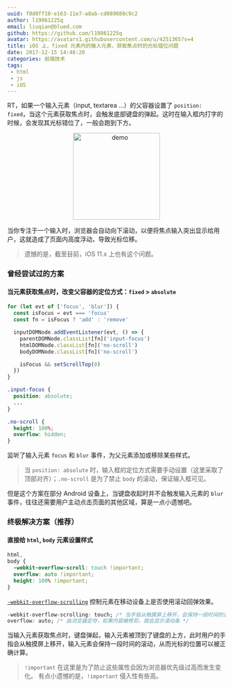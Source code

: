 ```yaml
---
uuid: f0d0ff10-e163-11e7-a8ab-cd089080c9c2
author: l19861225q
email: liuqian@blued.com
github: https://github.com/l19861225q
avatar: https://avatars1.githubusercontent.com/u/4251365?v=4
title: iOS 上，fixed 元素内的输入元素，获取焦点时的光标错位问题
date: 2017-12-15 14:48:20
categories: 前端技术
tags:
 - html
 - js
 - iOS
---
```


RT，如果一个输入元素（input, textarea ...）的父容器设置了 `position: fixed`，当这个元素获取焦点时，会触发底部键盘的弹起。这时在输入框内打字的时候，会发现其光标错位了，一般会跑到下方。

<center>
  <img src="/img/liuqian/ios-fixed-input-cursor-position/demo.gif" width="200" alt="demo">
</center>

当你专注于一个输入时，浏览器会自动向下滚动，以便将焦点输入突出显示给用户，这就造成了页面内高度浮动，导致光标位移。
> 遗憾的是，截至目前，iOS 11.x 上也有这个问题。

### 曾经尝试过的方案
#### 当元素获取焦点时，改变父容器的定位方式：`fixed` > `absolute`

```js
for (let evt of ['focus', 'blur']) {
  const isFocus = evt === 'focus'
  const fn = isFocus ? 'add' : 'remove'

  inputDOMNode.addEventListener(evt, () => {
    parentDOMNode.classList[fn]('input-focus')
    htmlDOMNode.classList[fn]('no-scroll')
    bodyDOMNode.classList[fn]('no-scroll')

    isFocus && setScrollTop(0)
  })
}
```

```css
.input-focus {
  position: absolute;
  ...
}

.no-scroll {
  height: 100%;
  overflow: hidden;
}
```

监听了输入元素 `focus` 和 `blur` 事件，为父元素添加或移除某些样式。
> 当 `position: absolute` 时，输入框的定位方式需要手动设置（这里采取了顶部对齐）；`.no-scroll` 是为了禁止 `body` 的滚动，保证输入框可见。

但是这个方案在部分 Android 设备上，当键盘收起时并不会触发输入元素的 `blur` 事件，往往还需要用户主动点击页面的其他区域，算是一点小遗憾吧。

### 终极解决方案（推荐）
#### 直接给 `html`, `body` 元素设置样式

```css
html,
body {
  -webkit-overflow-scroll: touch !important;
  overflow: auto !important;
  height: 100% !important;
}
```

[`-webkit-overflow-scrolling`](https://developer.mozilla.org/zh-CN/docs/Web/CSS/-webkit-overflow-scrolling) 控制元素在移动设备上是否使用滚动回弹效果。

```css
-webkit-overflow-scrolling: touch; /* 当手指从触摸屏上移开，会保持一段时间的滚动 */
overflow: auto; /* 由浏览器定夺，如果内容被修剪，就会显示滚动条 */
```

当输入元素获取焦点时，键盘弹起，输入元素被顶到了键盘的上方，此时用户的手指会从触摸屏上移开，输入元素会保持一段时间的滚动，从而光标的位置可以被正确计算。

> `!important` 在这里是为了防止这些属性会因为浏览器优先级过高而发生变化。
> 有点小遗憾的是，`!important` 侵入性有些高。
